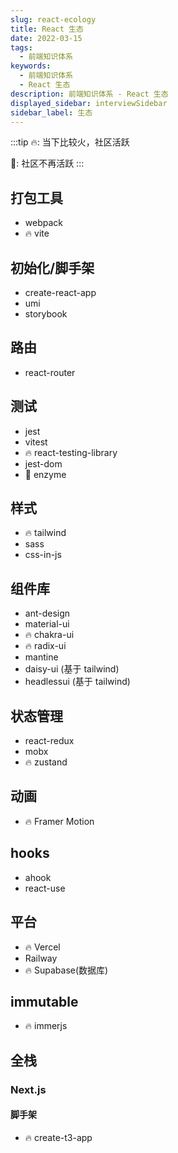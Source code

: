 ```yaml
---
slug: react-ecology
title: React 生态
date: 2022-03-15
tags:
  - 前端知识体系
keywords:
  - 前端知识体系
  - React 生态
description: 前端知识体系 - React 生态
displayed_sidebar: interviewSidebar
sidebar_label: 生态
---
```


:::tip
🔥: 当下比较火，社区活跃

🚧: 社区不再活跃
:::

## 打包工具

- webpack
- 🔥 vite

## 初始化/脚手架

- create-react-app
- umi
- storybook

## 路由

- react-router

## 测试

- jest
- vitest
- 🔥 react-testing-library
- jest-dom
- 🚧 enzyme

## 样式

- 🔥 tailwind
- sass
- css-in-js

## 组件库

- ant-design
- material-ui
- 🔥 chakra-ui
- 🔥 radix-ui
- mantine
- daisy-ui (基于 tailwind)
- headlessui (基于 tailwind)

## 状态管理

- react-redux
- mobx
- 🔥 zustand

## 动画

- 🔥 Framer Motion

## hooks

- ahook
- react-use

## 平台

- 🔥 Vercel
- Railway
- 🔥 Supabase(数据库)

## immutable

- 🔥 immerjs

## 全栈

### Next.js

#### 脚手架

- 🔥 create-t3-app

